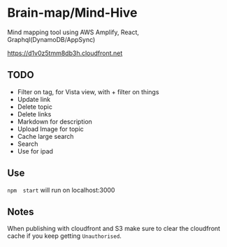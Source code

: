 # Brain-map/Mind-Hive

Mind mapping tool using AWS Amplify, React, Graphql(DynamoDB/AppSync)

https://d1v0z5tmm8db3h.cloudfront.net


## TODO
- Filter on tag, for Vista view, with + filter on things
- Update link
- Delete topic
- Delete links
- Markdown for description
- Upload Image for topic
- Cache large search
- Search
- Use for ipad

## Use

`npm  start` will run on localhost:3000

## Notes

When publishing with cloudfront and S3 make sure to clear the cloudfront cache if you keep getting `Unauthorised`.

